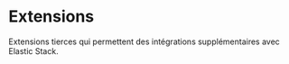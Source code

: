 # Extensions

Extensions tierces qui permettent des intégrations supplémentaires avec Elastic Stack.
